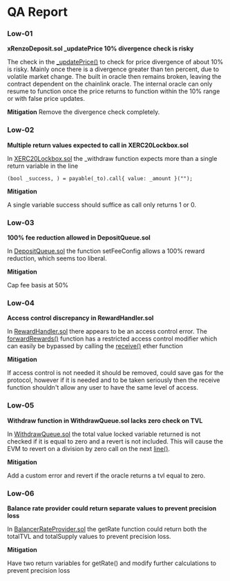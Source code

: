 # QA Report

### Low-01

**xRenzoDeposit.sol _updatePrice 10% divergence check is risky**

The check in the [_updatePrice()](https://github.com/code-423n4/2024-04-renzo/blob/519e518f2d8dec9acf6482b84a181e403070d22d/contracts/Bridge/L2/xRenzoDeposit.sol#L337) to check for price divergence of about 10% is risky. Mainly once there is a divergence greater than ten percent, due to volatile market change. The built in oracle then remains broken, leaving the contract dependent on the chainlink oracle. The internal oracle can only resume to function once the price returns to function within the 10% range or with false price updates.

**Mitigation**
Remove the divergence check completely.

### Low-02

**Multiple return values expected to call in XERC20Lockbox.sol**

In [XERC20Lockbox.sol](https://github.com/code-423n4/2024-04-renzo/blob/519e518f2d8dec9acf6482b84a181e403070d22d/contracts/Bridge/xERC20/contracts/XERC20Lockbox.sol#L131) the _withdraw function expects more than a single return variable in the line

```
(bool _success, ) = payable(_to).call{ value: _amount }("");
```

**Mitigation**

A single variable success should suffice as call only returns 1 or 0.

### Low-03

**100% fee reduction allowed in DepositQueue.sol**

In [DepositQueue.sol](https://github.com/code-423n4/2024-04-renzo/blob/519e518f2d8dec9acf6482b84a181e403070d22d/contracts/Deposits/DepositQueue.sol#L102) the function setFeeConfig allows a 100% reward reduction, which seems too liberal.

**Mitigation**

Cap fee basis at 50%

### Low-04

**Access control discrepancy in RewardHandler.sol**

In [RewardHandler.sol](https://github.com/code-423n4/2024-04-renzo/blob/519e518f2d8dec9acf6482b84a181e403070d22d/contracts/Rewards/RewardHandler.sol#L52) there appears to be an access control error. The [forwardRewards()](https://github.com/code-423n4/2024-04-renzo/blob/519e518f2d8dec9acf6482b84a181e403070d22d/contracts/Rewards/RewardHandler.sol#L58C14-L58C30) function has a restricted access control modifier which can easily be bypassed by calling the [receive()](https://github.com/code-423n4/2024-04-renzo/blob/519e518f2d8dec9acf6482b84a181e403070d22d/contracts/Rewards/RewardHandler.sol#L52) ether function

**Mitigation**

If access control is not needed it should be removed, could save gas for the protocol, however if it is needed and to be taken seriously then the receive function shouldn't allow any user to have the same level of access.

### Low-05

**Withdraw function in WithdrawQueue.sol lacks zero check on TVL**

In [WithdrawQueue.sol](https://github.com/code-423n4/2024-04-renzo/blob/519e518f2d8dec9acf6482b84a181e403070d22d/contracts/Withdraw/WithdrawQueue.sol#L217) the total value locked variable returned is not checked if it is equal to zero and a revert is not included. This will cause the EVM to revert on a division by zero call on the next [line()](https://github.com/code-423n4/2024-04-renzo/blob/519e518f2d8dec9acf6482b84a181e403070d22d/contracts/Withdraw/WithdrawQueue.sol#L220).

**Mitigation**

Add a custom error and revert if the oracle returns a tvl equal to zero.

### Low-06

**Balance rate provider could return separate values to prevent precision loss**

In [BalancerRateProvider.sol](https://github.com/code-423n4/2024-04-renzo/blob/519e518f2d8dec9acf6482b84a181e403070d22d/contracts/RateProvider/BalancerRateProvider.sol#L40C10-L40C52) the getRate function could return both the totalTVL and totalSupply values to prevent precision loss.

**Mitigation**

Have two return variables for getRate() and modify further calculations to prevent precision loss
